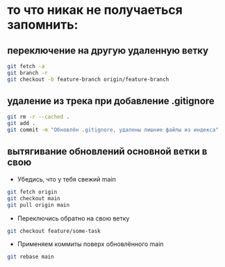 # то что никак не получаеться запомнить:

## переключение на другую удаленную ветку

```bash
git fetch -a
git branch -r
git checkout -b feature-branch origin/feature-branch
```


## удаление из трека при добавление .gitignore

```bash
git rm -r --cached .
git add .
git commit -m "Обновлён .gitignore, удалены лишние файлы из индекса"
```


## вытягивание обновлений основной ветки в свою
* Убедись, что у тебя свежий main
```bash
git fetch origin
git checkout main
git pull origin main
```

* Переключись обратно на свою ветку
```bash
git checkout feature/some-task
```

* Применяем коммиты поверх обновлённого main
```bash
git rebase main
```
